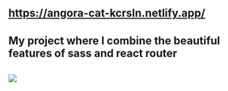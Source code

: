 ## https://angora-cat-kcrsln.netlify.app/ <br>

## My project where I combine the beautiful features of sass and react router <br>

## <img src="./public/catAngora-gif.gif"> <br>